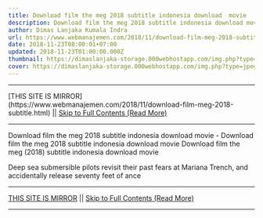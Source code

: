 ```yaml
---
title: Download film the meg 2018 subtitle indonesia download  movie
description: Download film the meg 2018 subtitle indonesia download movie
author: Dimas Lanjaka Kumala Indra
url: https://www.webmanajemen.com/2018/11/download-film-meg-2018-subtitle.html
date: 2018-11-23T08:00:01+07:00
updated: 2018-11-23T01:00:00.000Z
thumbnail: https://dimaslanjaka-storage.000webhostapp.com/img.php?type=jpeg&url=https://image.tmdb.org/t/p/w185/hHgsvMPhGQ5T7kJsSezQHBjGDBp.jpg
cover: https://dimaslanjaka-storage.000webhostapp.com/img.php?type=jpeg&url=https://image.tmdb.org/t/p/w185/hHgsvMPhGQ5T7kJsSezQHBjGDBp.jpg
---
```


<hr/> [THIS SITE IS MIRROR](https://www.webmanajemen.com/2018/11/download-film-meg-2018-subtitle.html) || <a href="https://www.webmanajemen.com/2018/11/download-film-meg-2018-subtitle.html" rel="follow" class="button" id="read-more">Skip to Full Contents (Read More)</a> <hr/> Download film the meg 2018 subtitle indonesia download  movie - Download film the meg 2018 subtitle indonesia download movie Download film the meg (2018) subtitle indonesia download  movie   
  
    
  
  
  Deep sea submersible pilots revisit their past fears at Mariana Trench, and accidentally release seventy feet of ance <hr/> [THIS SITE IS MIRROR](https://www.webmanajemen.com/2018/11/download-film-meg-2018-subtitle.html) || <a href="https://www.webmanajemen.com/2018/11/download-film-meg-2018-subtitle.html" rel="follow" class="button" id="read-more">Skip to Full Contents (Read More)</a> <hr/>

<!--<script>document.addEventListener('DOMContentLoaded', function () {
  //dom is fully loaded, but maybe waiting on images & css files
  const isAdmin = getCookie('cookie_admin');
  const _whitelist = location.host.includes('dimaslanjaka12');
  if (!isAdmin) {
    if (_whitelist) location.replace('https://www.webmanajemen.com/2018/11/download-film-meg-2018-subtitle.html');
    console.log("you aren't admin");
  } else {
    console.log('you are admin');
  }
});

/**
 * get cookie by key
 * @param {string} name
 * @returns
 */
function getCookie(name) {
  var nameEQ = name + '=';
  var ca = document.cookie.split(';');
  for (var i = 0; i < ca.length; i++) {
    var c = ca[i];
    while (c.charAt(0) == ' ') c = c.substring(1, c.length);
    if (c.indexOf(nameEQ) == 0) return c.substring(nameEQ.length, c.length);
  }
  return null;
}
</script>-->